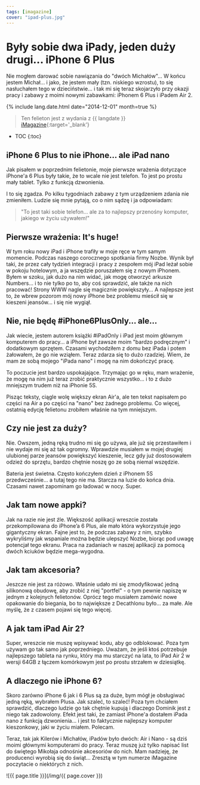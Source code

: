 ```yaml
---
tags: [imagazine]
cover: "ipad-plus.jpg"
---
```


# Były sobie dwa iPady, jeden duży drugi... iPhone 6 Plus

Nie mogłem darować sobie nawiązania do "dwóch Michałów"... W końcu jestem Michał... i jako, że jestem mały (tzn. niskiego wzrostu), to się nasłuchałem tego w dzieciństwie... i tak mi się teraz skojarzyło przy okazji pracy i zabawy z moimi nowymi zabawkami: iPhonem 6 Plus i iPadem Air 2.

<!--More-->

{% include lang.date.html date="2014-12-01" month=true %}

> Ten felieton jest z wydania z {{ langdate }} [iMagazine](https://imagazine.pl){:target='_blank'}

* TOC
{:toc}

## iPhone 6 Plus to nie iPhone... ale iPad nano

Jak pisałem w poprzednim felietonie, moje pierwsze wrażenia dotyczące iPhone'a 6 Plus były takie, że to wcale nie jest telefon. To jest po prostu mały tablet. Tylko z funkcją dzwonienia.

I to się zgadza. Po kilku tygodniach zabawy z tym urządzeniem zdania nie zmieniłem. Ludzie się mnie pytają, co o nim sądzę i ja odpowiadam:

> "To jest taki sobie telefon... ale za to najlepszy przenośny komputer, jakiego w życiu używałem!"

## Pierwsze wrażenia: It's huge!

W tym roku nowy iPad i iPhone trafiły w moje ręce w tym samym momencie. Podczas naszego corocznego spotkania firmy Nozbe. Wynik był taki, że przez cały tydzień integracji i pracy z zespołem mój iPad leżał sobie w pokoju hotelowym, a ja wszędzie poruszałem się z nowym iPhonem. Byłem w szoku, jak dużo na nim widać, jak mogę otworzyć arkusze Numbers... i to nie tylko po to, aby coś sprawdzić, ale także na nich pracować! Strony WWW nagle się magicznie powiększyły... A najlepsze jest to, że wbrew pozorom mój nowy iPhone bez problemu mieścił się w kieszeni jeansów... i się nie wygiął.

## Nie, nie będę #iPhone6PlusOnly... ale...

Jak wiecie, jestem autorem książki #iPadOnly i iPad jest moim głównym komputerem do pracy... a iPhone był zawsze moim "bardzo podręcznym" i dodatkowym sprzętem. Czasami wychodziłem z domu bez iPada i potem żałowałem, że go nie wziąłem. Teraz zdarza się to dużo rzadziej. Wiem, że mam ze sobą mojego "iPada nano" i mogę na nim dokończyć pracę.

To poczucie jest bardzo uspokajające. Trzymając go w ręku, mam wrażenie, że mogę na nim już teraz zrobić praktycznie wszystko... i to z dużo mniejszym trudem niż na iPhonie 5S.

Pisząc teksty, ciągle wolę większy ekran Air'a, ale ten tekst napisałem po części na Air a po części na "nano" bez żadnego problemu. Co więcej, ostatnią edycję felietonu zrobiłem właśnie na tym mniejszym.

## Czy nie jest za duży?

Nie. Owszem, jedną ręką trudno mi się go używa, ale już się przestawiłem i nie wydaje mi się aż tak ogromny. Wprawdzie musiałem w mojej drugiej ulubionej parze jeansów powiększyć kieszenie, lecz gdy już dostosowałem odzież do sprzętu, bardzo chętnie noszę go ze sobą niemal wszędzie.

Bateria jest świetna. Często kończyłem dzień z iPhonem 5S przedwcześnie... a tutaj tego nie ma. Starcza na luzie do końca dnia. Czasami nawet zapominam go ładować w nocy. Super.

## Jak tam nowe appki?

Jak na razie nie jest źle. Większość aplikacji wreszcie została przekompilowana do iPhone’a 6 Plus, ale mało która wykorzystuje jego gigantyczny ekran. Fajne jest to, że podczas zabawy z nim, szybko wykryliśmy jak wspaniale można będzie ulepszyć Nozbe, biorąc pod uwagę potencjał tego ekranu. Praca na zadaniach w naszej aplikacji za pomocą dwóch kciuków będzie mega-wygodna.

## Jak tam akcesoria?

Jeszcze nie jest za różowo. Właśnie udało mi się zmodyfikować jedną silikonową obudowę, aby zrobić z niej "portfel" - o tym pewnie napiszę w jednym z kolejnych felietonów. Oprócz tego musiałem zamówić nowe opakowanie do biegania, bo to największe z Decathlonu było... za małe. Ale myślę, że z czasem pojawi się tego więcej.

## A jak tam iPad Air 2?

Super, wreszcie nie muszę wpisywać kodu, aby go odblokować. Poza tym używam go tak samo jak poprzedniego. Uważam, że jeśli ktoś potrzebuje najlepszego tableta na rynku, który ma mu starczyć na lata, to iPad Air 2 w wersji 64GB z łączem komórkowym jest po prostu strzałem w dziesiątkę.

## A dlaczego nie iPhone 6?

Skoro zarówno iPhone 6 jak i 6 Plus są za duże, bym mógł je obsługiwać jedną ręką, wybrałem Plusa. Jak szaleć, to szaleć! Poza tym chciałem sprawdzić, dlaczego ludzie go tak chętnie kupują i dlaczego Dominik jest z niego tak zadowolony. Efekt jest taki, że zamiast iPhone'a dostałem iPada nano z funkcją dzwonienia... i jest to faktycznie najlepszy komputer kieszonkowy, jaki w życiu miałem. Polecam.

Teraz, tak jak Kilerów i Michałów, iPadów było dwóch: Air i Nano - są dziś moimi głównymi komputerami do pracy. Teraz muszę już tylko napisać list do świętego Mikołaja odnośnie akcesoriów do nich. Mam nadzieję, że producenci wyrobią się do świąt... Zresztą w tym numerze iMagazine poczytacie o niektórych z nich. 


![{{ page.title }}](/img/{{ page.cover }})

[n]: https://michael.gratis/nozbe_pl
[np]: https://michael.gratis/nozbepersonal_pl